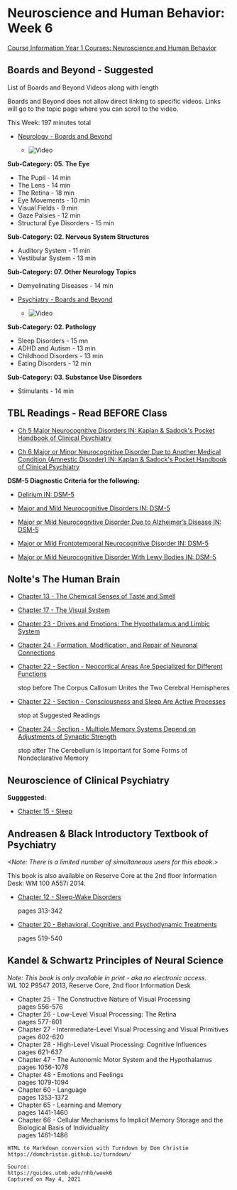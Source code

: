 # Neuroscience and Human Behavior: Week 6

[Course Information Year 1 Courses: Neuroscience and Human Behavior](/usmle/nhb/course-information.md)

## Boards and Beyond - Suggested

List of Boards and Beyond Videos along with length

Boards and Beyond does not allow direct linking to specific videos. Links will go to the topic page where you can scroll to the video.

This Week: 197 minutes total

*   [Neurology - Boards and Beyond](https://boardsbeyond.com/category/step-1/neurology)
    
    *   ![Video](//libapps.s3.amazonaws.com/sites/998/icons/11712/PlayButton.png "Video  ")
    

**Sub-Category: 05. The Eye**

*   The Pupil - 14 min
*   The Lens - 14 min
*   The Retina - 18 min
*   Eye Movements - 10 min
*   Visual Fields - 9 min
*   Gaze Palsies - 12 min
*   Structural Eye Disorders - 15 min

**Sub-Category: 02. Nervous System Structures**

*   Auditory System - 11 min
*   Vestibular System - 13 min

**Sub-Category: 07. Other Neurology Topics**

*   Demyelinating Diseases - 14 min

*   [Psychiatry - Boards and Beyond](https://boardsbeyond.com/category/step-1/psychiatry1)
    
    *   ![Video](//libapps.s3.amazonaws.com/sites/998/icons/11712/PlayButton.png "Video  ")
    

**Sub-Category: 02. Pathology**

*   Sleep Disorders - 15 mn
*   ADHD and Autism - 13 min
*   Childhood Disorders - 13 min
*   Eating Disorders - 12 min

**Sub-Category: 03. Substance Use Disorders**

*   Stimulants - 14 min

## TBL Readings - Read BEFORE Class

*   [Ch 5 Major Neurocognitive Disorders IN: Kaplan & Sadock's Pocket Handbook of Clinical Psychiatry](http://libux.utmb.edu/login?url=http://ovidsp.ovid.com/ovidweb.cgi?T=JS&CSC=Y&NEWS=N&PAGE=booktext&D=books2&AN=02050025/6th_Edition/2&XPATH=/OVIDBOOK%5b1%5d/TXTBKBD%5b1%5d/CHAPTER%5b5%5d)
    
*   [Ch 6 Major or Minor Neurocognitive Disorder Due to Another Medical Condition (Amnestic Disorder) IN: Kaplan & Sadock's Pocket Handbook of Clinical Psychiatry](http://libux.utmb.edu/login?url=http://ovidsp.ovid.com/ovidweb.cgi?T=JS&CSC=Y&NEWS=N&PAGE=booktext&D=books2&AN=02050025/6th_Edition/2&XPATH=/OVIDBOOK%5b1%5d/TXTBKBD%5b1%5d/CHAPTER%5b6%5d)
    

**DSM-5 Diagnostic Criteria for the following:**

*   [Delirium IN: DSM-5](http://libux.utmb.edu/login?url=https://dsm.psychiatryonline.org/doi/full/10.1176/appi.books.9780890425596.dsm17#CIHDBDFH)
    
*   [Major and Mild Neurocognitive Disorders IN: DSM-5](http://libux.utmb.edu/login?url=https://dsm.psychiatryonline.org/doi/full/10.1176/appi.books.9780890425596.dsm17#CIHIBGHJ)
    
*   [Major or Mild Neurocognitive Disorder Due to Alzheimer’s Disease IN: DSM-5](http://libux.utmb.edu/login?url=https://dsm.psychiatryonline.org/doi/full/10.1176/appi.books.9780890425596.dsm17#CIHJBAIG)
    
*   [Major or Mild Frontotemporal Neurocognitive Disorder IN: DSM-5](http://libux.utmb.edu/login?url=https://dsm.psychiatryonline.org/doi/full/10.1176/appi.books.9780890425596.dsm17#CIHJHJBH)
    
*   [Major or Mild Neurocognitive Disorder With Lewy Bodies IN: DSM-5](http://libux.utmb.edu/login?url=https://dsm.psychiatryonline.org/doi/full/10.1176/appi.books.9780890425596.dsm17#CIHEDBJD)
    

## Nolte's The Human Brain

*   [Chapter 13 - The Chemical Senses of Taste and Smell](http://libux.utmb.edu/login?url=https://www.clinicalkey.com/#!/content/book/3-s2.0-B9780323653985000138)
    
*   [Chapter 17 - The Visual System](https://www.clinicalkey.com/#!/content/book/3-s2.0-B9780323653985000175)
    
*   [Chapter 23 - Drives and Emotions: The Hypothalamus and Limbic System](http://libux.utmb.edu/login?url=https://www.clinicalkey.com/#!/content/book/3-s2.0-B9780323653985000230)
    
*   [Chapter 24 - Formation, Modification, and Repair of Neuronal Connections](http://libux.utmb.edu/login?url=https://www.clinicalkey.com/#!/content/book/3-s2.0-B9780323653985000242)
    
*   [Chapter 22 - Section - Neocortical Areas Are Specialized for Different Functions](http://libux.utmb.edu/login?url=https://www.clinicalkey.com/#!/content/book/3-s2.0-B9780323653985000229?scrollTo=%23hl0001009)
    
    stop before The Corpus Callosum Unites the Two Cerebral Hemispheres
    
*   [Chapter 22 - Section - Consciousness and Sleep Are Active Processes](http://libux.utmb.edu/login?url=https://www.clinicalkey.com/#!/content/book/3-s2.0-B9780323653985000229?scrollTo=%23hl0001276)
    
    stop at Suggested Readings
    
*   [Chapter 24 - Section - Multiple Memory Systems Depend on Adjustments of Synaptic Strength](http://libux.utmb.edu/login?url=https://www.clinicalkey.com/#!/content/book/3-s2.0-B9780323653985000242?scrollTo=%23hl0000576)
    
    stop after The Cerebellum Is Important for Some Forms of Nondeclarative Memory
    

## Neuroscience of Clinical Psychiatry

**Sugggested:**

*   [Chapter 15 - Sleep](http://libux.utmb.edu/login?url=http://ovidsp.ovid.com/ovidweb.cgi?T=JS&CSC=Y&NEWS=N&PAGE=booktext&D=books2&AN=02070816/3rd_Edition/2&XPATH=/OVIDBOOK%5b1%5d/TXTBKBD%5b1%5d/DIVISIONA%5b3%5d/CHAPTER%5b5%5d)
    

## Andreasen & Black Introductory Textbook of Psychiatry

_<Note: There is a limited number of simultaneous users for this ebook_.>

This book is also available on Reserve Core at the 2nd floor Information Desk: WM 100 A557i 2014.

*   [Chapter 12 - Sleep-Wake Disorders](http://libux.utmb.edu/login?url=https://www.r2library.com/resource/detail/1585624705/ch0012s0269)
    
    pages 313-342
    
*   [Chapter 20 - Behavioral, Cognitive, and Psychodynamic Treatments](http://libux.utmb.edu/login?url=https://www.r2library.com/resource/detail/1585624705/ch0020s0410)
    
    pages 519-540
    

## Kandel & Schwartz Principles of Neural Science

_Note:_ _This book is only available in print - aka no electronic access._   
WL 102 P9547 2013, Reserve Core, 2nd floor Information Desk

*   Chapter 25 - The Constructive Nature of Visual Processing  
    pages 556-576
*   Chapter 26 - Low-Level Visual Processing: The Retina  
    pages 577-601
*   Chapter 27 - Intermediate-Level Visual Processing and Visual Primitives  
    pages 602-620
*   Chapter 28 - High-Level Visual Processing: Cognitive Influences  
    pages 621-637
*   Chapter 47 - The Autonomic Motor System and the Hypothalamus  
    pages 1056-1078
*   Chapter 48 - Emotions and Feelings  
    pages 1079-1094
*   Chapter 60 - Language  
    pages 1353-1372
*   Chapter 65 - Learning and Memory  
    pages 1441-1460
*   Chapter 66 - Cellular Mechanisms fo Implicit Memory Storage and the Biological Basis of Individuality  
    pages 1461-1486

```
HTML to Markdown conversion with Turndown by Dom Christie
https://domchristie.github.io/turndown/

Source:
https://guides.utmb.edu/nhb/week6
Captured on May 4, 2021
```
